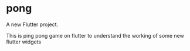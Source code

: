 # pong

A new Flutter project.


This is ping pong game on flutter to understand the working of some new flutter widgets

